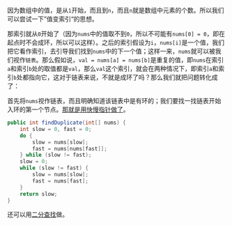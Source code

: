 因为数组中的值，是从`1`开始，而且到`n`，而且`n`就是数组中元素的个数。所以我们可以尝试一下”值变索引“的思想。

那索引就从`0`开始了（因为`nums`中的值取不到`0`，所以不可能有`nums[0] = 0`，即在起点时不会成环，所以可以这样）。之后的索引假设为`i`，`nums[i]`是一个值，我们把它看作索引，去引导我们找到`nums`中的下一个值；这样一来，`nums`就可以被我们视作`链表`。那么假如说，`val = nums[a] = nums[b]`是重复的值，即`nums`在索引`a`和索引`b`处的取值都是`val`，那么`val`这个索引，就会在两种情况下，即索引`a`和索引`b`处都指向它，这对于链表来说，不就是成环了吗？那么我们就把问题转化成了：

首先将`nums`视作链表，而且明确知道该链表中是有环的；我们要找一找链表开始入环的第一个节点。[那就是用快慢指针做了](https://leetcode-cn.com/problems/linked-list-cycle-ii/)。

```java
public int findDuplicate(int[] nums) {
    int slow = 0, fast = 0;
    do {
        slow = nums[slow];
        fast = nums[nums[fast]];
    } while (slow != fast);
    slow = 0;
    while (slow != fast) {
        slow = nums[slow];
        fast = nums[fast];
    }
    return slow;
}
```

还可以用[二分查找](https://github.com/HUST-WZY/AlgsWithRiceWine/blob/main/BinaryTree/BS/287.%20%E5%AF%BB%E6%89%BE%E9%87%8D%E5%A4%8D%E6%95%B0.md)做。
